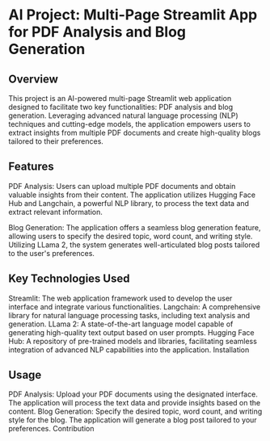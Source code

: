 # AI Project: Multi-Page Streamlit App for PDF Analysis and Blog Generation
## Overview
This project is an AI-powered multi-page Streamlit web application designed to facilitate two key functionalities: PDF analysis and blog generation. Leveraging advanced natural language processing (NLP) techniques and cutting-edge models, the application empowers users to extract insights from multiple PDF documents and create high-quality blogs tailored to their preferences.

## Features
PDF Analysis: Users can upload multiple PDF documents and obtain valuable insights from their content. The application utilizes Hugging Face Hub and Langchain,  a powerful NLP library, to process the text data and extract relevant information.

Blog Generation: The application offers a seamless blog generation feature, allowing users to specify the desired topic, word count, and writing style. Utilizing LLama 2, the system generates well-articulated blog posts tailored to the user's preferences.

## Key Technologies Used
Streamlit: The web application framework used to develop the user interface and integrate various functionalities.
Langchain: A comprehensive library for natural language processing tasks, including text analysis and generation.
LLama 2: A state-of-the-art language model capable of generating high-quality text output based on user prompts.
Hugging Face Hub: A repository of pre-trained models and libraries, facilitating seamless integration of advanced NLP capabilities into the application.
Installation

## Usage
PDF Analysis: Upload your PDF documents using the designated interface. The application will process the text data and provide insights based on the content.
Blog Generation: Specify the desired topic, word count, and writing style for the blog. The application will generate a blog post tailored to your preferences.
Contribution
